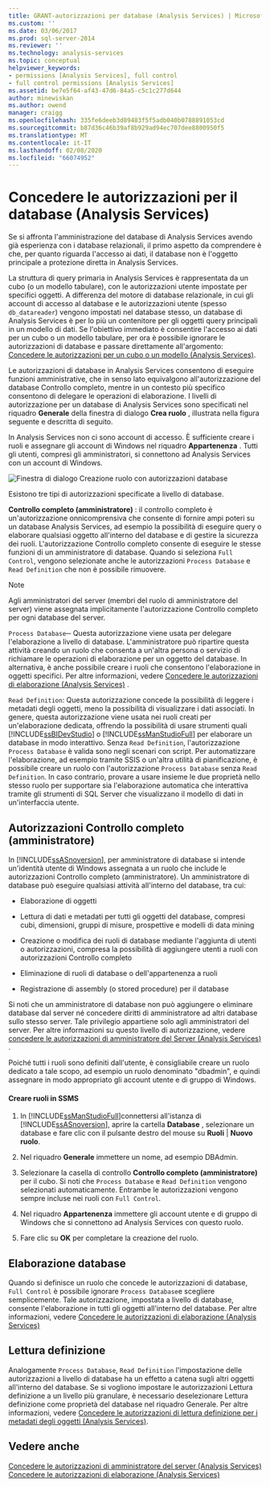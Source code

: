 ```yaml
---
title: GRANT-autorizzazioni per database (Analysis Services) | Microsoft Docs
ms.custom: ''
ms.date: 03/06/2017
ms.prod: sql-server-2014
ms.reviewer: ''
ms.technology: analysis-services
ms.topic: conceptual
helpviewer_keywords:
- permissions [Analysis Services], full control
- full control permissions [Analysis Services]
ms.assetid: be7e5f64-af43-47d6-84a5-c5c1c277d644
author: minewiskan
ms.author: owend
manager: craigg
ms.openlocfilehash: 335fe6deeb3d89483f5f5adb040b0788891053cd
ms.sourcegitcommit: b87d36c46b39af8b929ad94ec707dee8800950f5
ms.translationtype: MT
ms.contentlocale: it-IT
ms.lasthandoff: 02/08/2020
ms.locfileid: "66074952"
---
```

# <a name="grant-database-permissions-analysis-services"></a>Concedere le autorizzazioni per il database (Analysis Services)
  Se si affronta l'amministrazione del database di Analysis Services avendo già esperienza con i database relazionali, il primo aspetto da comprendere è che, per quanto riguarda l'accesso ai dati, il database non è l'oggetto principale a protezione diretta in Analysis Services.  
  
 La struttura di query primaria in Analysis Services è rappresentata da un cubo (o un modello tabulare), con le autorizzazioni utente impostate per specifici oggetti. A differenza del motore di database relazionale, in cui gli account di accesso al database e le autorizzazioni utente (spesso `db_datareader`) vengono impostati nel database stesso, un database di Analysis Services è per lo più un contenitore per gli oggetti query principali in un modello di dati. Se l'obiettivo immediato è consentire l'accesso ai dati per un cubo o un modello tabulare, per ora è possibile ignorare le autorizzazioni di database e passare direttamente all'argomento: [Concedere le autorizzazioni per un cubo o un modello &#40;Analysis Services&#41;](grant-cube-or-model-permissions-analysis-services.md).  
  
 Le autorizzazioni di database in Analysis Services consentono di eseguire funzioni amministrative, che in senso lato equivalgono all'autorizzazione del database Controllo completo, mentre in un contesto più specifico consentono di delegare le operazioni di elaborazione. I livelli di autorizzazione per un database di Analysis Services sono specificati nel riquadro **Generale** della finestra di dialogo **Crea ruolo** , illustrata nella figura seguente e descritta di seguito.  
  
 In Analysis Services non ci sono account di accesso. È sufficiente creare i ruoli e assegnare gli account di Windows nel riquadro **Appartenenza** . Tutti gli utenti, compresi gli amministratori, si connettono ad Analysis Services con un account di Windows.  
  
 ![Finestra di dialogo Creazione ruolo con autorizzazioni database](../media/ssas-permsdbrole.png "Finestra di dialogo Creazione ruolo con autorizzazioni database")  
  
 Esistono tre tipi di autorizzazioni specificate a livello di database.  
  
 **Controllo completo (amministratore)** : il controllo completo è un'autorizzazione onnicomprensiva che consente di fornire ampi poteri su un database Analysis Services, ad esempio la possibilità di eseguire query o elaborare qualsiasi oggetto all'interno del database e di gestire la sicurezza dei ruoli. L'autorizzazione Controllo completo consente di eseguire le stesse funzioni di un amministratore di database. Quando si seleziona `Full Control`, vengono selezionate anche le autorizzazioni `Process Database` e `Read Definition` che non è possibile rimuovere.  
  
> [!NOTE]  
>  Agli amministratori del server (membri del ruolo di amministratore del server) viene assegnata implicitamente l'autorizzazione Controllo completo per ogni database del server.  
  
 `Process Database`─ Questa autorizzazione viene usata per delegare l'elaborazione a livello di database. L'amministratore può ripartire questa attività creando un ruolo che consenta a un'altra persona o servizio di richiamare le operazioni di elaborazione per un oggetto del database. In alternativa, è anche possibile creare i ruoli che consentono l'elaborazione in oggetti specifici. Per altre informazioni, vedere [Concedere le autorizzazioni di elaborazione &#40;Analysis Services&#41;](grant-process-permissions-analysis-services.md) .  
  
 `Read Definition`: Questa autorizzazione concede la possibilità di leggere i metadati degli oggetti, meno la possibilità di visualizzare i dati associati. In genere, questa autorizzazione viene usata nei ruoli creati per un'elaborazione dedicata, offrendo la possibilità di usare strumenti quali [!INCLUDE[ssBIDevStudio](../../includes/ssbidevstudio-md.md)] o [!INCLUDE[ssManStudioFull](../../../includes/ssmanstudiofull-md.md)] per elaborare un database in modo interattivo. Senza `Read Definition`, l'autorizzazione `Process Database` è valida sono negli scenari con script. Per automatizzare l'elaborazione, ad esempio tramite SSIS o un'altra utilità di pianificazione, è possibile creare un ruolo con l'autorizzazione `Process Database` senza `Read Definition`. In caso contrario, provare a usare insieme le due proprietà nello stesso ruolo per supportare sia l'elaborazione automatica che interattiva tramite gli strumenti di SQL Server che visualizzano il modello di dati in un'interfaccia utente.  
  
## <a name="full-control-administrator-permissions"></a>Autorizzazioni Controllo completo (amministratore)  
 In [!INCLUDE[ssASnoversion](../../../includes/ssasnoversion-md.md)], per amministratore di database si intende un'identità utente di Windows assegnata a un ruolo che include le autorizzazioni Controllo completo (amministratore). Un amministratore di database può eseguire qualsiasi attività all'interno del database, tra cui:  
  
-   Elaborazione di oggetti  
  
-   Lettura di dati e metadati per tutti gli oggetti del database, compresi cubi, dimensioni, gruppi di misure, prospettive e modelli di data mining  
  
-   Creazione o modifica dei ruoli di database mediante l'aggiunta di utenti o autorizzazioni, compresa la possibilità di aggiungere utenti a ruoli con autorizzazioni Controllo completo  
  
-   Eliminazione di ruoli di database o dell'appartenenza a ruoli  
  
-   Registrazione di assembly (o stored procedure) per il database  
  
 Si noti che un amministratore di database non può aggiungere o eliminare database dal server né concedere diritti di amministratore ad altri database sullo stesso server. Tale privilegio appartiene solo agli amministratori del server. Per altre informazioni su questo livello di autorizzazione, vedere [concedere le autorizzazioni di amministratore del Server &#40;Analysis Services&#41;](../instances/grant-server-admin-rights-to-an-analysis-services-instance.md) .  
  
 Poiché tutti i ruoli sono definiti dall'utente, è consigliabile creare un ruolo dedicato a tale scopo, ad esempio un ruolo denominato "dbadmin", e quindi assegnare in modo appropriato gli account utente e di gruppo di Windows.  
  
#### <a name="create-roles-in-ssms"></a>Creare ruoli in SSMS  
  
1.  In [!INCLUDE[ssManStudioFull](../../../includes/ssmanstudiofull-md.md)]connettersi all'istanza di [!INCLUDE[ssASnoversion](../../../includes/ssasnoversion-md.md)], aprire la cartella **Database** , selezionare un database e fare clic con il pulsante destro del mouse su **Ruoli** | **Nuovo ruolo**.  
  
2.  Nel riquadro **Generale** immettere un nome, ad esempio DBAdmin.  
  
3.  Selezionare la casella di controllo **Controllo completo (amministratore)** per il cubo. Si noti che `Process Database` e `Read Definition` vengono selezionati automaticamente. Entrambe le autorizzazioni vengono sempre incluse nei ruoli con `Full Control`.  
  
4.  Nel riquadro **Appartenenza** immettere gli account utente e di gruppo di Windows che si connettono ad Analysis Services con questo ruolo.  
  
5.  Fare clic su **OK** per completare la creazione del ruolo.  
  
## <a name="process-database"></a>Elaborazione database  
 Quando si definisce un ruolo che concede le autorizzazioni di database, `Full Control` è possibile ignorare `Process Database`e scegliere semplicemente. Tale autorizzazione, impostata a livello di database, consente l'elaborazione in tutti gli oggetti all'interno del database. Per altre informazioni, vedere [Concedere le autorizzazioni di elaborazione &#40;Analysis Services&#41;](grant-process-permissions-analysis-services.md)  
  
## <a name="read-definition"></a>Lettura definizione  
 Analogamente `Process Database`, `Read Definition` l'impostazione delle autorizzazioni a livello di database ha un effetto a catena sugli altri oggetti all'interno del database. Se si vogliono impostare le autorizzazioni Lettura definizione a un livello più granulare, è necessario deselezionare Lettura definizione come proprietà del database nel riquadro Generale. Per altre informazioni, vedere [Concedere le autorizzazioni di lettura definizione per i metadati degli oggetti &#40;Analysis Services&#41;](grant-read-definition-permissions-on-object-metadata-analysis-services.md).  
  
## <a name="see-also"></a>Vedere anche  
 [Concedere le autorizzazioni di amministratore del server &#40;Analysis Services&#41;](../instances/grant-server-admin-rights-to-an-analysis-services-instance.md)   
 [Concedere le autorizzazioni di elaborazione &#40;Analysis Services&#41;](grant-process-permissions-analysis-services.md)  
  
  
